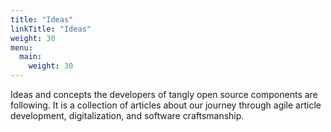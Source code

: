 ```yaml
---
title: "Ideas"
linkTitle: "Ideas"
weight: 30
menu:
  main:
    weight: 30
---
```


Ideas and concepts the developers of tangly open source components are following. 
It is a collection of articles about our journey through agile article development, digitalization, and software craftsmanship.


